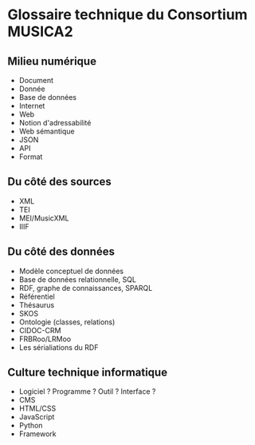 # Glossaire technique du Consortium MUSICA2

## Milieu numérique

- Document
- Donnée
- Base de données
- Internet
- Web
- Notion d'adressabilité
- Web sémantique
- JSON
- API
- Format

## Du côté des sources

- XML
- TEI
- MEI/MusicXML
- IIIF

## Du côté des données

- Modèle conceptuel de données
- Base de données relationnelle, SQL
- RDF, graphe de connaissances, SPARQL
- Référentiel
- Thésaurus
- SKOS
- Ontologie (classes, relations)
- CIDOC-CRM
- FRBRoo/LRMoo
- Les sérialiations du RDF

## Culture technique informatique

- Logiciel ? Programme ? Outil ? Interface ?
- CMS
- HTML/CSS
- JavaScript
- Python
- Framework
